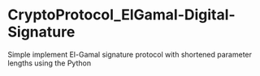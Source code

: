 # CryptoProtocol_ElGamal-Digital-Signature
Simple implement El-Gamal signature protocol with shortened parameter lengths using the Python 
